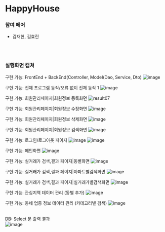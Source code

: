 # HappyHouse

### 참여 페어
- 김재현, 김효린 

<br>
<br>

### 실행화면 캡쳐 

구현 기능: FrontEnd + BackEnd(Controller, Model(Dao, Service, Dto)
![image](https://user-images.githubusercontent.com/37198145/114300316-b5f27780-9afa-11eb-9a3d-b538cadb0427.png)

구현 기능: 전체 프로그램 동작/오류 없이 전체 동작 1
![image](/uploads/9f274dc6bbc868dc96217ceab9ab746c/image.png)

구현 기능: 회원관리페이지|회원정보 등록화면
![result07](/uploads/6d42a30796f8cf2a63b00a57ca9d9c2c/result07.png)

구현 기능: 회원관리페이지|회원정보 수정화면
![image](/uploads/4b7802bf5dddffd973663707c89829e1/image.png)

구현 기능: 회원관리페이지|회원정보 삭제화면
![image](/uploads/4b7802bf5dddffd973663707c89829e1/image.png)

구현 기능: 회원관리페이지|회원정보 검색화면
![image](/uploads/36bfbc7d374c27948125398d17797957/image.png)

구현 기능: 로그인/로그아웃 페이지
![image](/uploads/1d0d3958256d73fdfa31c34c13e2a5c9/image.png)
![image](/uploads/8d27f829f5292b019bb222f037815c7c/image.png)

구현 기능: 메인화면
![image](/uploads/4eee90f091433bb93811f9f6a938b240/image.png)

구현 기능: 실거래가 검색,결과 페이지|동별화면
![image](/uploads/4eee90f091433bb93811f9f6a938b240/image.png)

구현 기능: 실거래가 검색,결과 페이지|아파트별검색화면
![image](/uploads/e905960d20fd536f3d0ce826d5863a13/image.png)

구현 기능: 실거래가 검색,결과 페이지|실거래가별검색화면
![image](/uploads/7b7a0b2370e2ee8353e8c7285bb7415d/image.png)

구현 기능: 관심지역 데이터 관리 (동별 추가)
![image](/uploads/4bf21d59ec6cc63532a8d229fae223b2/image.png)

구현 기능: 동네 업종 정보 데이터 관리 (카테고리별 검색)
![image](/uploads/5f535f0b137407fcf26aa71b892eb17d/image.png)

<br> DB: Select 문 출력 결과
<br>![image](/uploads/bfeb8502501c481bb98e9dcc6e29a865/image.png)
